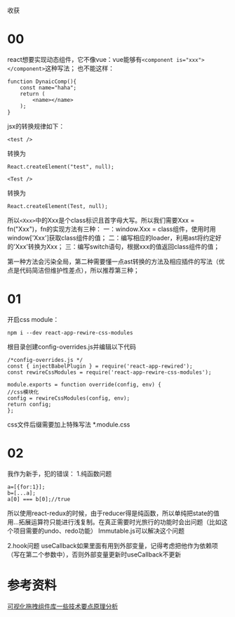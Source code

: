 收获
# 00
react想要实现动态组件，它不像vue：vue能够有```<component is="xxx"></component>```这种写法；
也不能这样：
```
function DynaicComp(){
    const name="haha";
    return (
        <name></name>
    );
}
```
jsx的转换规律如下：
```
<test />
```
转换为
```
React.createElement("test", null);
```

```
<Test />
```
转换为
```
React.createElement(Test, null);
```



所以```<Xxx>```中的Xxx是个class标识且首字母大写。所以我们需要Xxx = fn("Xxx")，fn的实现方法有三种：
一：window.Xxx = class组件，使用时用window['Xxx']获取class组件的值；
二：编写相应的loader，利用ast将约定好的'Xxx'转换为Xxx；
三：编写switch语句，根据xxx的值返回class组件的值；

第一种方法会污染全局，第二种需要懂一点ast转换的方法及相应插件的写法（优点是代码简洁但维护性差点），所以推荐第三种；

# 01
开启css module：
```
npm i --dev react-app-rewire-css-modules
```
根目录创建config-overrides.js并编辑以下代码
```
/*config-overrides.js */
const { injectBabelPlugin } = require('react-app-rewired');
const rewireCssModules = require('react-app-rewire-css-modules');

module.exports = function override(config, env) {
//css模块化
config = rewireCssModules(config, env);
return config;
};
```

css文件后缀需要加上特殊写法
*.module.css

# 02
我作为新手，犯的错误：
1.纯函数问题
```
a=[{for:1}];
b=[...a];
a[0] === b[0];//true
```
所以使用react-redux的时候，由于reducer得是纯函数，所以单纯把state的值用...拓展运算符只能进行浅复制。在真正需要时光旅行的功能时会出问题（比如这个项目需要的undo、redo功能）
Immutable.js可以解决这个问题

2.hook问题
useCallback如果里面有用到外部变量，记得考虑把他作为依赖项（写在第二个参数中），否则外部变量更新时useCallback不更新

# 参考资料
[可视化拖拽组件库一些技术要点原理分析](https://juejin.cn/post/6908502083075325959)